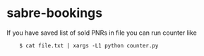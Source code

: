 # sabre-bookings
If you have saved list of sold PNRs in file you can run counter like

        $ cat file.txt | xargs -L1 python counter.py
